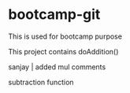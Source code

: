 # bootcamp-git
This is used for bootcamp purpose

This project contains doAddition()


sanjay | added mul comments

subtraction function

